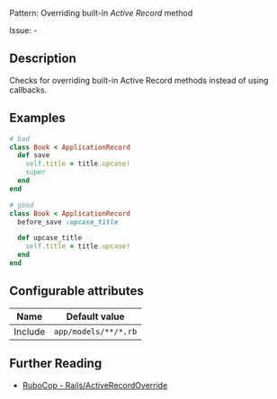 Pattern: Overriding built-in _Active Record_ method

Issue: -

## Description

Checks for overriding built-in Active Record methods instead of using callbacks.

## Examples

```ruby
# bad
class Book < ApplicationRecord
  def save
    self.title = title.upcase!
    super
  end
end

# good
class Book < ApplicationRecord
  before_save :upcase_title

  def upcase_title
    self.title = title.upcase!
  end
end
```

## Configurable attributes

Name | Default value
--- | ---
Include | `app/models/**/*.rb`

## Further Reading

* [RuboCop - Rails/ActiveRecordOverride](https://docs.rubocop.org/rubocop-rails/cops_rails.html#railsactiverecordoverride)
